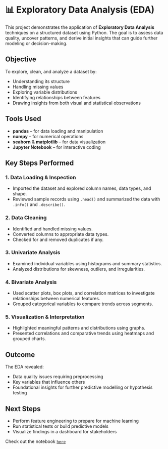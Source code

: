

# 📊 Exploratory Data Analysis (EDA) 

This project demonstrates the application of **Exploratory Data Analysis** techniques on a structured dataset using Python. The goal is to assess data quality, uncover patterns, and derive initial insights that can guide further modeling or decision-making.


##  Objective

To explore, clean, and analyze a dataset by:

* Understanding its structure
* Handling missing values
* Exploring variable distributions
* Identifying relationships between features
* Drawing insights from both visual and statistical observations


## Tools Used

* **pandas** – for data loading and manipulation
* **numpy** – for numerical operations
* **seaborn** & **matplotlib** – for data visualization
* **Jupyter Notebook** – for interactive coding


## Key Steps Performed

### 1. **Data Loading & Inspection**

* Imported the dataset and explored column names, data types, and shape.
* Reviewed sample records using `.head()` and summarized the data with `.info()` and `.describe()`.

### 2. **Data Cleaning**

* Identified and handled missing values.
* Converted columns to appropriate data types.
* Checked for and removed duplicates if any.

### 3. **Univariate Analysis**

* Examined individual variables using histograms and summary statistics.
* Analyzed distributions for skewness, outliers, and irregularities.

### 4. **Bivariate Analysis**

* Used scatter plots, box plots, and correlation matrices to investigate relationships between numerical features.
* Grouped categorical variables to compare trends across segments.

### 5. **Visualization & Interpretation**

* Highlighted meaningful patterns and distributions using graphs.
* Presented correlations and comparative trends using heatmaps and grouped charts.


## Outcome

The EDA revealed:

* Data quality issues requiring preprocessing
* Key variables that influence others
* Foundational insights for further predictive modelling or hypothesis testing

## Next Steps

* Perform feature engineering to prepare for machine learning
* Run statistical tests or build predictive models
* Visualize findings in a dashboard for stakeholders

Check out the notebook [`here`](https://github.com/Top-BenBen/Explorative-Data-Analysis---Sales-/blob/master/EDA_Assessment_Activity.ipynb)

